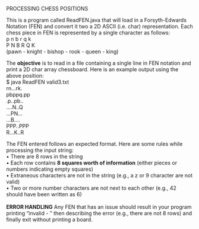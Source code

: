 PROCESSING CHESS POSITIONS

This is a program called ReadFEN.java that will load in a Forsyth-Edwards Notation (FEN) and convert it two a 2D ASCII (i.e. char)
representation. Each chess piece in FEN is represented by a single character as follows:
<br> p  n  b  r  q  k
<br> P  N  B  R  Q  K
<br> (pawn - knight - bishop - rook - queen - king)

The **objective** is to read in a file containing a single line in FEN notation and print a 2D char array chessboard. Here is an example output using the above
position:
<br> $ java ReadFEN valid3.txt
<br> rn...rk.
<br> pbppq.pp
<br> .p..pb..
<br> ....N..Q
<br> ...PN...
<br> ...B....
<br> PPP..PPP
<br> R...K..R

The FEN entered follows an expected format. Here are some rules while processing the input string:
<br>• There are 8 rows in the string 
<br>• Each row contains **8 squares worth of information** (either pieces or numbers indicating empty
squares)
<br>• Extraneous characters are not in the string (e.g., a z or 9 character are not valid)
<br>• Two or more number characters are not next to each other (e.g., 42 should have been written
as 6) <br>
<br> **ERROR HANDLING**
Any FEN that has an issue should result in your program printing “invalid - ” then describing the error (e.g., there are not 8 rows) and finally exit without printing a board.

